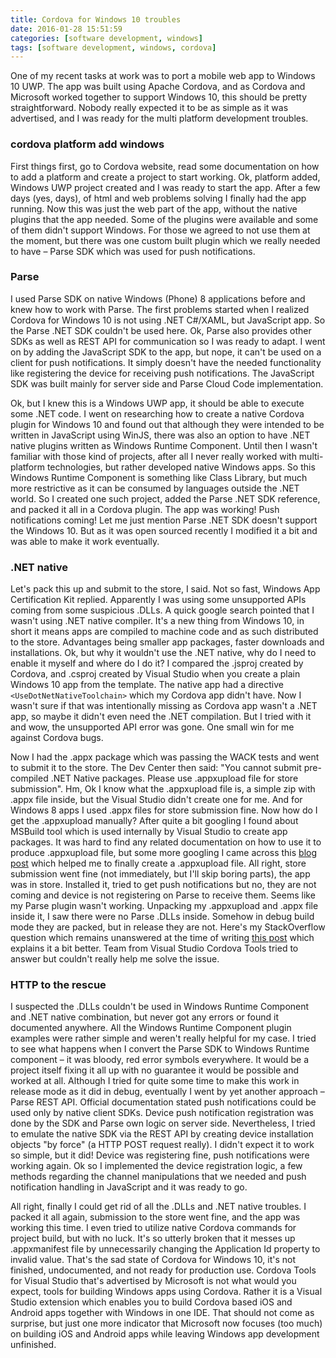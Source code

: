 ```yaml
---
title: Cordova for Windows 10 troubles
date: 2016-01-28 15:51:59
categories: [software development, windows]
tags: [software development, windows, cordova]
---
```

One of my recent tasks at work was to port a mobile web app to Windows 10 UWP. The app was built using Apache Cordova, and as Cordova and Microsoft worked together to support Windows 10, this should be pretty straightforward. Nobody really expected it to be as simple as it was advertised, and I was ready for the multi platform development troubles.
<!--more-->

### cordova platform add windows

First things first, go to Cordova website, read some documentation on how to add a platform and create a project to start working. Ok, platform added, Windows UWP project created and I was ready to start the app. After a few days (yes, days), of html and web problems solving I finally had the app running. Now this was just the web part of the app, without the native plugins that the app needed. Some of the plugins were available and some of them didn't support Windows. For those we agreed to not use them at the moment, but there was one custom built plugin which we really needed to have – Parse SDK which was used for push notifications. 

### Parse

I used Parse SDK on native Windows (Phone) 8 applications before and knew how to work with Parse. The first problems started when I realized Cordova for Windows 10 is not using .NET C#/XAML, but JavaScript app. So the Parse .NET SDK couldn't be used here. Ok, Parse also provides other SDKs as well as REST API for communication so I was ready to adapt. I went on by adding the JavaScript SDK to the app, but nope, it can't be used on a client for push notifications. It simply doesn't have the needed functionality like registering the device for receiving push notifications. The JavaScript SDK was built mainly for server side and Parse Cloud Code implementation.

Ok, but I knew this is a Windows UWP app, it should be able to execute some .NET code. I went on researching how to create a native Cordova plugin for Windows 10 and found out that although they were intended to be written in JavaScript using WinJS, there was also an option to have .NET native plugins written as Windows Runtime Component. Until then I wasn't familiar with those kind of projects, after all I never really worked with multi-platform technologies, but rather developed native Windows apps. So this Windows Runtime Component is something like Class Library, but much more restrictive as it can be consumed by languages outside the .NET world. So I created one such project, added the Parse .NET SDK reference, and packed it all in a Cordova plugin. The app was working! Push notifications coming! Let me just mention Parse .NET SDK doesn't support the Windows 10. But as it was open sourced recently I modified it a bit and was able to make it work eventually.

### .NET native

Let's pack this up and submit to the store, I said. Not so fast, Windows App Certification Kit replied. Apparently I was using some unsupported APIs coming from some suspicious .DLLs. A quick google search pointed that I wasn't using .NET native compiler. It's a new thing from Windows 10, in short it means apps are compiled to machine code and as such distributed to the store. Advantages being smaller app packages, faster downloads and installations. Ok, but why it wouldn't use the .NET native, why do I need to enable it myself and where do I do it? I compared the .jsproj created by Cordova, and .csproj created by Visual Studio when you create a plain Windows 10 app from the template. The native app had a directive `<UseDotNetNativeToolchain>` which my Cordova app didn't have. Now I wasn't sure if that was intentionally missing as Cordova app wasn't a .NET app, so maybe it didn't even need the .NET compilation. But I tried with it and wow, the unsupported API error was gone. One small win for me against Cordova bugs.

Now I had the .appx package which was passing the WACK tests and went to submit it to the store. The Dev Center then said: "You cannot submit pre-compiled .NET Native packages. Please use .appxupload file for store submission". Hm, Ok I know what the .appxupload file is, a simple zip with .appx file inside, but the Visual Studio didn't create one for me. And for Windows 8 apps I used .appx files for store submission fine. Now how do I get the .appxupload manually? After quite a bit googling I found about MSBuild tool which is used internally by Visual Studio to create app packages. It was hard to find any related documentation on how to use it to produce .appxupload file, but some more googling I came across this [blog post](https://oren.codes/tag/msbuild/) which helped me to finally create a .appxupload file. All right, store submission went fine (not immediately, but I'll skip boring parts), the app was in store. Installed it, tried to get push notifications but no, they are not coming and device is not registering on Parse to receive them. Seems like my Parse plugin wasn't working. Unpacking my .appxupload and .appx file inside it, I saw there were no Parse .DLLs inside. Somehow in debug build mode they are packed, but in release they are not. Here's my StackOverflow question which remains unanswered at the time of writing [this post](https://stackoverflow.com/questions/34722250/cordova-windows-10-native-plugin) which explains it a bit better. Team from Visual Studio Cordova Tools tried to answer but couldn't really help me solve the issue.

### HTTP to the rescue

I suspected the .DLLs couldn't be used in Windows Runtime Component and .NET native combination, but never got any errors or found it documented anywhere. All the Windows Runtime Component plugin examples were rather simple and weren't really helpful for my case. I tried to see what happens when I convert the Parse SDK to Windows Runtime component – it was bloody, red error symbols everywhere. It would be a project itself fixing it all up with no guarantee it would be possible and worked at all. Although I tried for quite some time to make this work in release mode as it did in debug, eventually I went by yet another approach – Parse REST API. Official documentation stated push notifications could be used only by native client SDKs. Device push notification registration was done by the SDK and Parse own logic on server side. Nevertheless, I tried to emulate the native SDK via the REST API by creating device installation objects "by force" (a HTTP POST request really). I didn't expect it to work so simple, but it did! Device was registering fine, push notifications were working again. Ok so I implemented the device registration logic, a few methods regarding the channel manipulations that we needed and push notification handling in JavaScript and it was ready to go. 

All right, finally I could get rid of all the .DLLs and .NET native troubles. I packed it all again, submission to the store went fine, and the app was working this time. I even tried to utilize native Cordova commands for project build, but with no luck. It's so utterly broken that it messes up .appxmanifest file by unnecessarily changing the Application Id property to invalid value. That's the sad state of Cordova for Windows 10, it's not finished, undocumented, and not ready for production use. Cordova Tools for Visual Studio that's advertised by Microsoft is not what would you expect, tools for building Windows apps using Cordova. Rather it is a Visual Studio extension which enables you to build Cordova based iOS and Android apps together with Windows in one IDE. That should not come as surprise, but just one more indicator that Microsoft now focuses (too much) on building iOS and Android apps while leaving Windows app development unfinished.